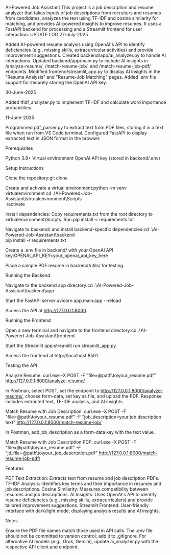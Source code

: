 AI-Powered Job Assistant
This project is a job description and resume analyzer that takes inputs of job descriptions from recruiters and resumes from candidates, analyzes the text using TF-IDF and cosine similarity for matching, and provides AI-powered insights to improve resumes. It uses a FastAPI backend for processing and a Streamlit frontend for user interaction.
UPDATE LOG
27-July-2025

Added AI-powered resume analysis using OpenAI's API to identify deficiencies (e.g., missing skills, extracurricular activities) and provide improvement suggestions.
Created backend/app/ai_analyzer.py to handle AI interactions.
Updated backend/app/main.py to include AI insights in /analyze-resume/, /match-resume-job/, and /match-resume-job-pdf/ endpoints.
Modified frontend/streamlit_app.py to display AI insights in the "Resume Analysis" and "Resume-Job Matching" pages.
Added .env file support for securely storing the OpenAI API key.

30-June-2025

Added tfidf_analyzer.py to implement TF-IDF and calculate word importance probabilities.

11-June-2025

Programmed pdf_parser.py to extract text from PDF files, storing it in a text file when run from VS Code terminal.
Configured FastAPI to display extracted text in JSON format in the browser.

Prerequisites

Python 3.8+
Virtual environment
OpenAI API key (stored in backend/.env)

Setup Instructions

Clone the repository:git clone <repository-url>


Create and activate a virtual environment:python -m venv virtualenvironment
cd .\AI-Powered-Job-Assistant\virtualenvironment\Scripts\
.\activate


Install dependencies:
Copy requirements.txt from the root directory to virtualenvironment\Scripts\.
Run:pip install -r requirements.txt


Navigate to backend/ and install backend-specific dependencies:cd .\AI-Powered-Job-Assistant\backend\
pip install -r requirements.txt




Create a .env file in backend/ with your OpenAI API key:OPENAI_API_KEY=your_openai_api_key_here


Place a sample PDF resume in backend/utils/ for testing.

Running the Backend

Navigate to the backend app directory:cd .\AI-Powered-Job-Assistant\backend\app


Start the FastAPI server:uvicorn app.main:app --reload


Access the API at http://127.0.0.1:8000.

Running the Frontend

Open a new terminal and navigate to the frontend directory:cd .\AI-Powered-Job-Assistant\frontend


Start the Streamlit app:streamlit run streamlit_app.py


Access the frontend at http://localhost:8501.

Testing the API

Analyze Resume:
curl.exe -X POST -F "file=@path\to\your_resume.pdf" http://127.0.0.1:8000/analyze-resume/


In Postman, select POST, set the endpoint to http://127.0.0.1:8000/analyze-resume/, choose form-data, set key as file, and upload the PDF.
Response includes extracted text, TF-IDF analysis, and AI insights.


Match Resume with Job Description:
curl.exe -X POST -F "file=@path\to\your_resume.pdf" -F "job_description=your job description text" http://127.0.0.1:8000/match-resume-job/


In Postman, add job_description as a form-data key with the text value.


Match Resume with Job Description PDF:
curl.exe -X POST -F "file=@path\to\your_resume.pdf" -F "jd_file=@path\to\your_job_description.pdf" http://127.0.0.1:8000/match-resume-job-pdf/



Features

PDF Text Extraction: Extracts text from resume and job description PDFs.
TF-IDF Analysis: Identifies key terms and their importance in resumes and job descriptions.
Cosine Similarity: Measures compatibility between resumes and job descriptions.
AI Insights: Uses OpenAI's API to identify resume deficiencies (e.g., missing skills, extracurriculars) and provide tailored improvement suggestions.
Streamlit Frontend: User-friendly interface with dark/light mode, displaying analysis results and AI insights.

Notes

Ensure the PDF file names match those used in API calls.
The .env file should not be committed to version control; add it to .gitignore.
For alternative AI models (e.g., Grok, Gemini), update ai_analyzer.py with the respective API client and endpoint.
